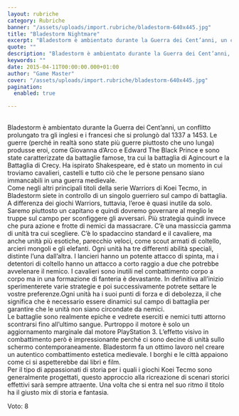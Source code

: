 ```yaml
---
layout: rubriche
category: Rubriche
banner: "/assets/uploads/import.rubriche/bladestorm-640x445.jpg"
title: "Bladestorm Nightmare"
excerpt: "Bladestorm è ambientato durante la Guerra dei Cent’anni, un conflitto prolungato tra gli inglesi e i francesi che si prolungò dal 1337 a 1453. Le guerre (perché in realtà sono state più guerre piuttosto che uno lunga) produsse eroi, come Giovanna d’Arco e  Edward The Black Prince e sono state caratterizzate da battaglie famose, tra [&hellip"
quote: ""
description: "Bladestorm è ambientato durante la Guerra dei Cent’anni, un conflitto prolungato tra gli inglesi e i francesi che si prolungò dal 1337 a 1453. Le guerre (perché in realtà sono state più guerre piuttosto che uno lunga) produsse eroi, come Giovanna d’Arco e  Edward The Black Prince e sono state caratterizzate da battaglie famose, tra [&hellip"
keywords: ""
date: 2015-04-11T00:00:00.000+01:00
author: "Game Master"
cover: "/assets/uploads/import.rubriche/bladestorm-640x445.jpg"
pagination:
  enabled: true

---
```


[](https://hotmc.com/wp-content/uploads/2015/04/bladestorm.jpg)  
Bladestorm è ambientato durante la Guerra dei Cent’anni, un conflitto prolungato tra gli inglesi e i francesi che si prolungò dal 1337 a 1453\. Le guerre (perché in realtà sono state più guerre piuttosto che uno lunga) produsse eroi, come Giovanna d’Arco e Edward The Black Prince e sono state caratterizzate da battaglie famose, tra cui la battaglia di Agincourt e la Battaglia di Crecy. Ha ispirato Shakespeare, ed è stato un momento in cui troviamo cavalieri, castelli e tutto ciò che le persone pensano siano immancabili in una guerra medievale.  
Come negli altri principali titoli della serie Warriors di Koei Tecmo, in Bladestorm siete in controllo di un singolo guerriero sul campo di battaglia. A differenza dei giochi Warriors, tuttavia, l’eroe è quasi inutile da solo. Saremo piuttosto un capitano e quindi dovremo governare al meglio le truppe sul campo per sconfiggere gli avversari. Più strategia quindi invece che pura azione e frotte di nemici da massacrare. C’è una massiccia gamma di unità tra cui scegliere. C’è lo spadaccino standard e il cavaliere, ma anche unità più esotiche, parecchio veloci, come scout armati di coltello, arcieri mongoli e gli elefanti. Ogni unità ha tre differenti abilità speciali, distinte l’una dall’altra. I lancieri hanno un potente attacco di spinta, ma i detentori di coltello hanno un attacco a corto raggio a due che potrebbe avvelenare il nemico. I cavalieri sono inutili nel combattimento corpo a corpo ma in una formazione di fanteria è devastante. In definitiva all’inizio sperimenterete varie strategie e poi successivamente potrete settare le vostre preferenze.Ogni unità ha i suoi punti di forza e di debolezza, il che significa che è necessario essere dinamici sul campo di battaglia per garantire che le unità non siano circondate da nemici.  
Le battaglie sono realmente epiche e vedrete eserciti e nemici tutti attorno scontrarsi fino all’ultimo sangue. Purtroppo il motore è solo un aggiornamento marginale dal motore PlayStation 3\. L’effetto visivo in combattimento però è impressionante perché ci sono decine di unità sullo schermo contemporaneamente. Bladestorm fa un ottimo lavoro nel creare un autentico combattimento estetica medievale. I borghi e le città appaiono come ci si aspetterebbe dai libri e film.  
Per il tipo di appassionati di storia per i quali i giochi Koei Tecmo sono generalmente progettati, questo approccio alla ricreazione di scenari storici effettivi sarà sempre attraente. Una volta che si entra nel suo ritmo il titolo ha il giusto mix di storia e fantasia.

Voto: 8